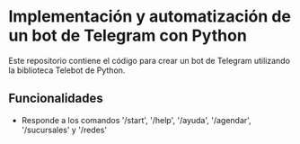 # Implementación y automatización de un bot de Telegram con Python

Este repositorio contiene el código para crear un bot de Telegram utilizando la biblioteca Telebot de Python.

## Funcionalidades

- Responde a los comandos '/start', '/help', '/ayuda', '/agendar', '/sucursales' y '/redes'
